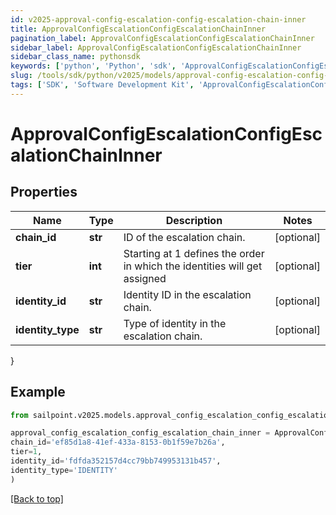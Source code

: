 ```yaml
---
id: v2025-approval-config-escalation-config-escalation-chain-inner
title: ApprovalConfigEscalationConfigEscalationChainInner
pagination_label: ApprovalConfigEscalationConfigEscalationChainInner
sidebar_label: ApprovalConfigEscalationConfigEscalationChainInner
sidebar_class_name: pythonsdk
keywords: ['python', 'Python', 'sdk', 'ApprovalConfigEscalationConfigEscalationChainInner', 'V2025ApprovalConfigEscalationConfigEscalationChainInner'] 
slug: /tools/sdk/python/v2025/models/approval-config-escalation-config-escalation-chain-inner
tags: ['SDK', 'Software Development Kit', 'ApprovalConfigEscalationConfigEscalationChainInner', 'V2025ApprovalConfigEscalationConfigEscalationChainInner']
---
```


# ApprovalConfigEscalationConfigEscalationChainInner


## Properties

Name | Type | Description | Notes
------------ | ------------- | ------------- | -------------
**chain_id** | **str** | ID of the escalation chain. | [optional] 
**tier** | **int** | Starting at 1 defines the order in which the identities will get assigned | [optional] 
**identity_id** | **str** | Identity ID in the escalation chain. | [optional] 
**identity_type** | **str** | Type of identity in the escalation chain. | [optional] 
}

## Example

```python
from sailpoint.v2025.models.approval_config_escalation_config_escalation_chain_inner import ApprovalConfigEscalationConfigEscalationChainInner

approval_config_escalation_config_escalation_chain_inner = ApprovalConfigEscalationConfigEscalationChainInner(
chain_id='ef85d1a8-41ef-433a-8153-0b1f59e7b26a',
tier=1,
identity_id='fdfda352157d4cc79bb749953131b457',
identity_type='IDENTITY'
)

```
[[Back to top]](#) 

